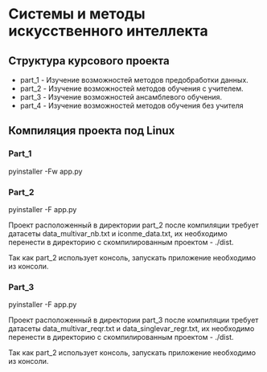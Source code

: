 # Системы и методы искусственного интеллекта
## Структура курсового проекта 
+ part_1 - Изучение возможностей методов предобработки данных.
+ part_2 - Изучение возможностей методов обучения с учителем.
+ part_3 - Изучение возможностей ансамблевого обучения.
+ part_4 - Изучение возможностей методов обучения без учителя

## Компиляция проекта под Linux
### Part_1
pyinstaller -Fw app.py

### Part_2
pyinstaller -F app.py

Проект расположенный в директории part_2 после компиляции требует датасеты data_multivar_nb.txt и iconme_data.txt, их необходимо перенести в директорию с скомпилированным проектом - ./dist.

Так как part_2 использует консоль, запускать приложение необходимо из консоли.

### Part_3

pyinstaller -F app.py

Проект расположенный в директории part_3 после компиляции требует датасеты data_multivar_reqr.txt и data_singlevar_regr.txt, их необходимо перенести в директорию с скомпилированным проектом - ./dist.

Так как part_2 использует консоль, запускать приложение необходимо из консоли.